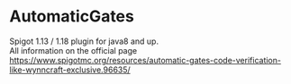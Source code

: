 # AutomaticGates

Spigot 1.13 / 1.18 plugin for java8 and up.<br>
All information on the official page https://www.spigotmc.org/resources/automatic-gates-code-verification-like-wynncraft-exclusive.96635/
